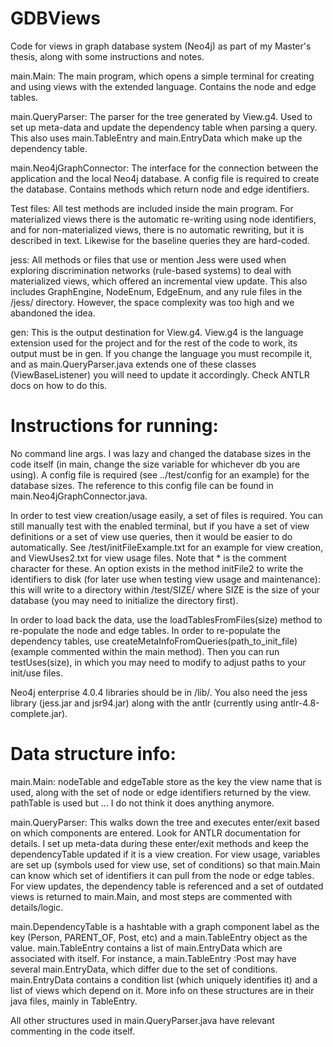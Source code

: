# GDBViews



Code for views in graph database system (Neo4j) as part of my Master's thesis, along with some instructions and notes.
  
main.Main:
The main program, which opens a simple terminal for creating and using views with the extended language. Contains the node and edge tables.

main.QueryParser: 
The parser for the tree generated by View.g4. Used to set up meta-data and update the dependency table when parsing a query. This also uses main.TableEntry and main.EntryData which make up the dependency table.

main.Neo4jGraphConnector:
The interface for the connection between the application and the local Neo4j database. A config file is required to create the database. Contains methods which return node and edge identifiers.

Test files:
All test methods are included inside the main program. For materialized views there is the automatic re-writing using node identifiers, and for non-materialized views, there is no automatic rewriting, but it is described in text. Likewise for the baseline queries they are hard-coded. 

jess:
All methods or files that use or mention Jess were used when exploring discrimination networks (rule-based systems) to deal with materialized views, which offered an incremental view update. This also includes GraphEngine, NodeEnum, EdgeEnum, and any rule files in the /jess/ directory. However, the space complexity was too high and we abandoned the idea. 

gen:
This is the output destination for View.g4. View.g4 is the language extension used for the project and for the rest of the code to work, its output must be in gen. If you change the language you must recompile it, and as main.QueryParser.java extends one of these classes (ViewBaseListener) you will need to update it accordingly. Check ANTLR docs on how to do this.

# Instructions for running:

No command line args. I was lazy and changed the database sizes in the code itself (in main, change the size variable for whichever db you are using). 
A config file is required (see ../test/config for an example) for the database sizes. The reference to this config file can be found in main.Neo4jGraphConnector.java. 

In order to test view creation/usage easily, a set of files is required. You can still manually test with the enabled terminal, but if you have a set of view definitions or a set of view use queries, then it would be easier to do automatically. See /test/initFileExample.txt for an example for view creation, and ViewUses2.txt for view usage files. Note that * is the comment character for these. An option exists in the method initFile2 to write the identifiers to disk (for later use when testing view usage and maintenance): this will write to a directory within /test/SIZE/ where SIZE is the size of your database (you may need to initialize the directory first). 

In order to load back the data, use the loadTablesFromFiles(size) method to re-populate the node and edge tables. In order to re-populate the dependency tables, use createMetaInfoFromQueries(path_to_init_file) (example commented within the main method). Then you can run testUses(size), in which you may need to modify to adjust paths to your init/use files.


Neo4j enterprise 4.0.4 libraries should be in /lib/.
You also need the jess library (jess.jar and jsr94.jar) along with the antlr (currently using antlr-4.8-complete.jar).



# Data structure info:

main.Main:
nodeTable and edgeTable store as the key the view name that is used, along with the set of node or edge identifiers returned by the view. pathTable is used but ... I do not think it does anything anymore.

main.QueryParser: This walks down the tree and executes enter/exit based on which components are entered. Look for ANTLR documentation for details. I set up meta-data during these enter/exit methods and keep the dependencyTable updated if it is a view creation. For view usage, variables are set up (symbols used for view use, set of conditions) so that main.Main can know which set of identifiers it can pull from the node or edge tables. For view updates, the dependency table is referenced and a set of outdated views is returned to main.Main, and most steps are commented with details/logic.

main.DependencyTable is a hashtable with a graph component label as the key (Person, PARENT_OF, Post, etc) and a main.TableEntry object as the value.
  main.TableEntry contains a list of main.EntryData which are associated with itself. For instance, a main.TableEntry :Post may have several main.EntryData, which differ due to the set of conditions.
    main.EntryData contains a condition list (which uniquely identifies it) and a list of views which depend on it. More info on these structures are in their java files, mainly in TableEntry.

All other structures used in main.QueryParser.java have relevant commenting in the code itself.
